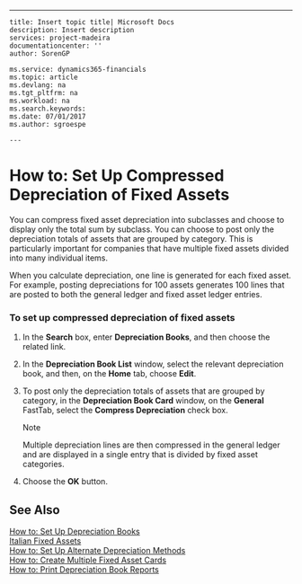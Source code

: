 ---
    title: Insert topic title| Microsoft Docs
    description: Insert description
    services: project-madeira
    documentationcenter: ''
    author: SorenGP

    ms.service: dynamics365-financials
    ms.topic: article
    ms.devlang: na
    ms.tgt_pltfrm: na
    ms.workload: na
    ms.search.keywords:
    ms.date: 07/01/2017
    ms.author: sgroespe

    ---
# How to: Set Up Compressed Depreciation of Fixed Assets
You can compress fixed asset depreciation into subclasses and choose to display only the total sum by subclass. You can choose to post only the depreciation totals of assets that are grouped by category. This is particularly important for companies that have multiple fixed assets divided into many individual items.  
  
 When you calculate depreciation, one line is generated for each fixed asset. For example, posting depreciations for 100 assets generates 100 lines that are posted to both the general ledger and fixed asset ledger entries.  
  
### To set up compressed depreciation of fixed assets  
  
1.  In the **Search** box, enter **Depreciation Books**, and then choose the related link.  
  
2.  In the **Depreciation Book List** window, select the relevant depreciation book, and then, on the **Home** tab, choose **Edit**.  
  
3.  To post only the depreciation totals of assets that are grouped by category, in the **Depreciation Book Card** window, on the **General** FastTab, select the **Compress Depreciation** check box.  
  
    > [!NOTE]  
    >  Multiple depreciation lines are then compressed in the general ledger and are displayed in a single entry that is divided by fixed asset categories.  
  
4.  Choose the **OK** button.  
  
## See Also  
 [How to: Set Up Depreciation Books](../FullExperience/how-to-set-up-depreciation-books.md)   
 [Italian Fixed Assets](../FullExperience/italian-fixed-assets.md)   
 [How to: Set Up Alternate Depreciation Methods](../FullExperience/how-to-set-up-alternate-depreciation-methods.md)   
 [How to: Create Multiple Fixed Asset Cards](../FullExperience/how-to-create-multiple-fixed-asset-cards.md)   
 [How to: Print Depreciation Book Reports](../FullExperience/how-to-print-depreciation-book-reports.md)